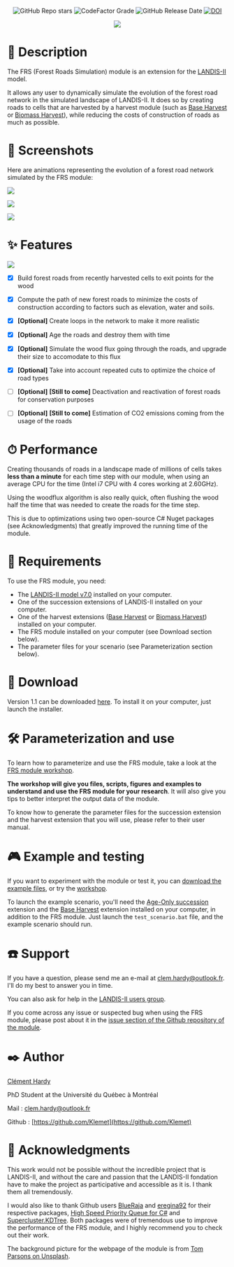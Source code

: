 <p align="center">
    <img alt="GitHub Repo stars" src="https://img.shields.io/github/stars/Klemet/LANDIS-II-Forest-Roads-Simulation-module?style=social"> <img alt="CodeFactor Grade" src="https://img.shields.io/codefactor/grade/github/Klemet/LANDIS-II-Forest-Roads-Simulation-module/master"> <img alt="GitHub Release Date" src="https://img.shields.io/github/release-date/Klemet/LANDIS-II-Forest-Roads-Simulation-module"> <a href="https://zenodo.org/badge/latestdoi/200656337"><img src="https://zenodo.org/badge/200656337.svg" alt="DOI"></a>
</p>
<p align="center">
  <img src="https://raw.githubusercontent.com/Klemet/LANDIS-II-Forest-Roads-Simulation-module/master/docs/FRS_module_logo.svg" />

</p>


# 📑 Description

The FRS (Forest Roads Simulation) module is an extension for the [LANDIS-II](http://www.landis-ii.org/) model.

It allows any user to dynamically simulate the evolution of the forest road network in the simulated landscape of LANDIS-II. It does so by creating roads to cells that are harvested by a harvest module (such as [Base Harvest](http://www.landis-ii.org/extensions/base-harvest) or [Biomass Harvest](http://www.landis-ii.org/extensions/biomass-harvest)), while reducing the costs of construction of roads as much as possible.


# 📸 Screenshots

Here are animations representing the evolution of a forest road network simulated by the FRS module:

![](https://raw.githubusercontent.com/Klemet/LANDIS-II-Forest-Roads-Simulation-module/master/screenshots/animation150Years.gif)

![](https://raw.githubusercontent.com/Klemet/LANDIS-II-Forest-Roads-Simulation-module/master/screenshots/animationCartesGuillemette.gif)

![](https://raw.githubusercontent.com/Klemet/LANDIS-II-Forest-Roads-Simulation-module/master/screenshots/animationCartesClement.gif)


# ✨ Features

![](https://raw.githubusercontent.com/Klemet/LANDIS-II-Forest-Roads-Simulation-module/master/screenshots/EvolutionOfNetwork.png)

- [x] Build forest roads from recently harvested cells to exit points for the wood
- [x] Compute the path of new forest roads to minimize the costs of construction according to factors such as elevation, water and soils.
- [x] **[Optional]** Create loops in the network to make it more realistic
- [x] **[Optional]** Age the roads and destroy them with time
- [x] **[Optional]** Simulate the wood flux going through the roads, and upgrade their size to accomodate to this flux
- [x] **[Optional]** Take into account repeated cuts to optimize the choice of road types
- [ ] **[Optional]** **[Still to come]** Deactivation and reactivation of forest roads for conservation purposes
- [ ] **[Optional]** **[Still to come]** Estimation of CO2 emissions coming from the usage of the roads


# ⏱ Performance

Creating thousands of roads in a landscape made of millions of cells takes **less than a minute** for each time step with our module, when using an average CPU for the time (Intel i7 CPU with 4 cores working at 2.60GHz).

Using the woodflux algorithm is also really quick, often flushing the wood half the time that was needed to create the roads for the time step.

This is due to optimizations using two open-source C# Nuget packages (see Acknowledgments) that greatly improved the running time of the module.

# 🧱 Requirements

To use the FRS module, you need:

- The [LANDIS-II model v7.0](http://www.landis-ii.org/install) installed on your computer.
- One of the succession extensions of LANDIS-II installed on your computer.
- One of the harvest extensions ([Base Harvest](http://www.landis-ii.org/extensions/base-harvest) or [Biomass Harvest](http://www.landis-ii.org/extensions/biomass-harvest)) installed on your computer.
- The FRS module installed on your computer (see Download section below).
- The parameter files for your scenario (see Parameterization section below).


# 💾 Download

Version 1.1 can be downloaded [here](https://github.com/Klemet/LANDIS-II-Forest-Roads-Simulation-module/releases/download/1.1/LANDIS-II-V7.Forest.Road.Simulation.module.1.1-setup.exe). To install it on your computer, just launch the installer.


# 🛠 Parameterization and use

To learn how to parameterize and use the FRS module, take a look at the [FRS module workshop](https://klemet.github.io/frs-module-workshop/).

**The workshop will give you files, scripts, figures and examples to understand and use the FRS module for your research**. It will also give you tips to better interpret the output data of the module.

To know how to generate the parameter files for the succession extension and the harvest extension that you will use, please refer to their user manual.


# 🎮 Example and testing

If you want to experiment with the module or test it, you can [download the example files](https://downgit.github.io/#/home?url=https://github.com/Klemet/LANDIS-II-Forest-Roads-Simulation-module/tree/master/Examples), or try the [workshop](https://klemet.github.io/frs-module-workshop/).

To launch the example scenario, you'll need the [Age-Only succession](http://www.landis-ii.org/extensions/age-only-succession) extension and the [Base Harvest](http://www.landis-ii.org/extensions/base-harvest) extension installed on your computer, in addition to the FRS module. Just launch the `test_scenario.bat` file, and the example scenario should run.


# ☎️ Support

If you have a question, please send me an e-mail at clem.hardy@outlook.fr. I'll do my best to answer you in time.

You can also ask for help in the [LANDIS-II users group](http://www.landis-ii.org/users).

If you come across any issue or suspected bug when using the FRS module, please post about it in the [issue section of the Github repository of the module](https://github.com/Klemet/LANDIS-II-Forest-Roads-Simulation-module/issues).


# ✒️ Author

[Clément Hardy](http://www.cef-cfr.ca/index.php?n=Membres.ClementHardy)

PhD Student at the Université du Québec à Montréal

Mail : clem.hardy@outlook.fr

Github : [https://github.com/Klemet](https://github.com/Klemet)


# 💚 Acknowledgments

This work would not be possible without the incredible project that is LANDIS-II, and without the care and passion that the LANDIS-II fondation have to make the project as participative and accessible as it is. I thank them all tremendously.

I would also like to thank Github users [BlueRaja](https://github.com/BlueRaja) and [eregina92](https://github.com/eregina92/) for their respective packages, [High Speed Priority Queue for C#](https://github.com/BlueRaja/High-Speed-Priority-Queue-for-C-Sharp) and [Supercluster.KDTree](https://github.com/eregina92/Supercluster.KDTree). Both packages were of tremendous use to improve the performance of the FRS module, and I highly recommend you to check out their work.

The background picture for the webpage of the module is from [Tom Parsons on Unsplash](https://unsplash.com/photos/F5qVefeCrp8).
